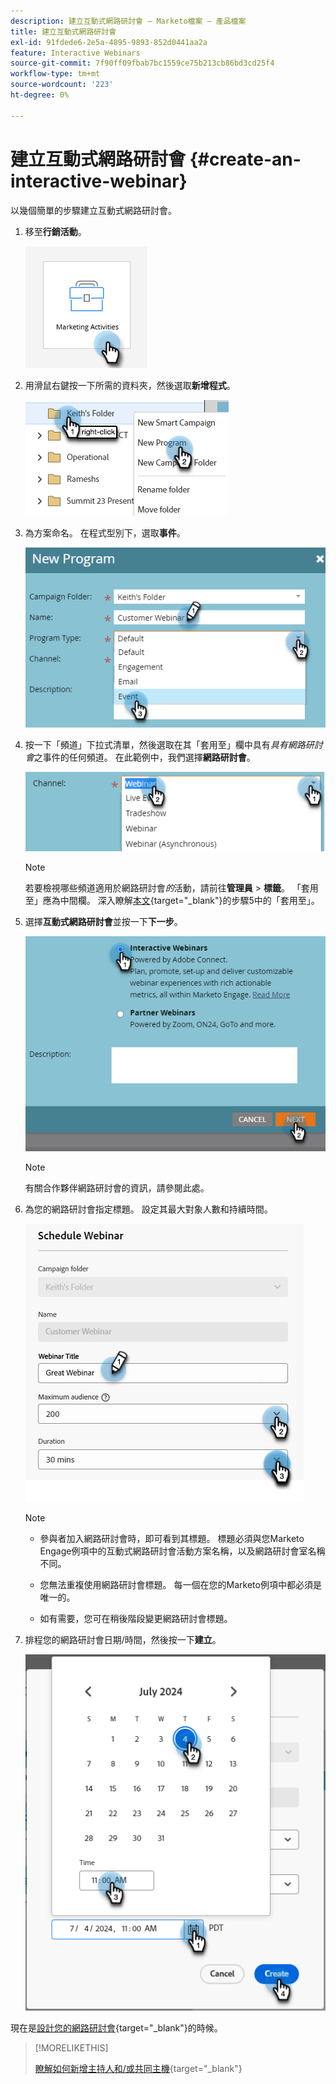 ```yaml
---
description: 建立互動式網路研討會 — Marketo檔案 — 產品檔案
title: 建立互動式網路研討會
exl-id: 91fdede6-2e5a-4895-9893-852d0441aa2a
feature: Interactive Webinars
source-git-commit: 7f90ff09fbab7bc1559ce75b213cb86bd3cd25f4
workflow-type: tm+mt
source-wordcount: '223'
ht-degree: 0%

---
```


# 建立互動式網路研討會 {#create-an-interactive-webinar}

以幾個簡單的步驟建立互動式網路研討會。

1. 移至&#x200B;**行銷活動**。

   ![](assets/create-an-interactive-webinar-1.png)

1. 用滑鼠右鍵按一下所需的資料夾，然後選取&#x200B;**新增程式**。

   ![](assets/create-an-interactive-webinar-2.png)

1. 為方案命名。 在程式型別下，選取&#x200B;**事件**。

   ![](assets/create-an-interactive-webinar-3.png)

1. 按一下「頻道」下拉式清單，然後選取在其「套用至」欄中具有&#x200B;_具有網路研討會_&#x200B;之事件的任何頻道。 在此範例中，我們選擇&#x200B;**網路研討會**。

   ![](assets/create-an-interactive-webinar-4.png)

   >[!NOTE]
   >
   >若要檢視哪些頻道適用於網路研討會&#x200B;_的_&#x200B;活動，請前往&#x200B;**管理員** > **標籤**。 「套用至」應為中間欄。 深入瞭解[本文](/help/marketo/product-docs/administration/tags/create-a-program-channel.md){target="_blank"}的步驟5中的「套用至」。

1. 選擇&#x200B;**互動式網路研討會**&#x200B;並按一下&#x200B;**下一步**。

   ![](assets/create-an-interactive-webinar-5.png)

   >[!NOTE]
   >
   >有關合作夥伴網路研討會的資訊，請參閱此處。

1. 為您的網路研討會指定標題。 設定其最大對象人數和持續時間。

   ![](assets/create-an-interactive-webinar-6.png)

   >[!NOTE]
   >
   >* 參與者加入網路研討會時，即可看到其標題。 標題必須與您Marketo Engage例項中的互動式網路研討會活動方案名稱，以及網路研討會室名稱不同。
   >
   >* 您無法重複使用網路研討會標題。 每一個在您的Marketo例項中都必須是唯一的。
   >
   >* 如有需要，您可在稍後階段變更網路研討會標題。

1. 排程您的網路研討會日期/時間，然後按一下&#x200B;**建立**。

   ![](assets/create-an-interactive-webinar-7.png)

<p>

現在是[設計您的網路研討會](/help/marketo/product-docs/demand-generation/events/interactive-webinars/designing-interactive-webinars.md){target="_blank"}的時候。

>[!MORELIKETHIS]
>
>[瞭解如何新增主持人和/或共同主機](/help/marketo/product-docs/demand-generation/events/interactive-webinars/add-a-webinar-team.md){target="_blank"}
